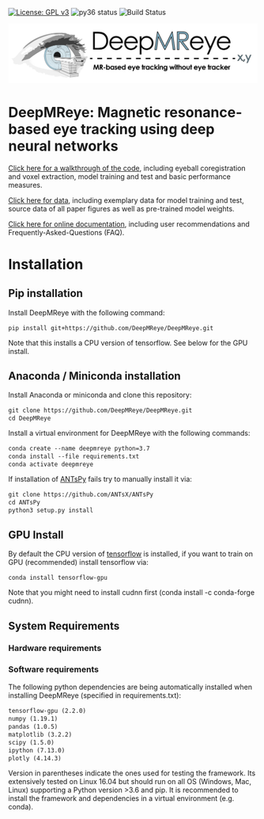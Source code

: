 [![License: GPL v3](https://img.shields.io/badge/License-GPL%20v3-blue.svg)](http://www.gnu.org/licenses/gpl-3.0)
![py36 status](https://img.shields.io/badge/python3.6-supported-green.svg)
![Build Status](https://github.com/DeepMReye/DeepMReye/actions/workflows/main.yml/badge.svg)

![Logo](media/deepmreye_logo.png)

# DeepMReye: Magnetic resonance-based eye tracking using deep neural networks
[Click here for a walkthrough of the code](./notebooks/deepmreye_example_usage.ipynb), including eyeball coregistration and voxel extraction, model training and test and basic performance measures.

[Click here for data](https://osf.io/mrhk9/), including exemplary data for model training and test, source data of all paper figures as well as pre-trained model weights.

[Click here for online documentation](https://deepmreye.slite.com/p/channel/MUgmvViEbaATSrqt3susLZ), including user recommendations and Frequently-Asked-Questions (FAQ).

# Installation

## Pip installation
Install DeepMReye with the following command:
```
pip install git+https://github.com/DeepMReye/DeepMReye.git
```
Note that this installs a CPU version of tensorflow. See below for the GPU install. 

## Anaconda / Miniconda installation

Install Anaconda or miniconda and clone this repository:
```
git clone https://github.com/DeepMReye/DeepMReye.git
cd DeepMReye
```

Install a virtual environment for DeepMReye with the following commands:
```
conda create --name deepmreye python=3.7
conda install --file requirements.txt
conda activate deepmreye
```
If installation of [ANTsPy](https://github.com/ANTsX/ANTsPy) fails try to manually install it via:
```
git clone https://github.com/ANTsX/ANTsPy
cd ANTsPy
python3 setup.py install
```

## GPU Install
By default the CPU version of [tensorflow](https://www.tensorflow.org/install/) is installed, if you want to train on GPU (recommended) install tensorflow via:
```
conda install tensorflow-gpu
```
Note that you might need to install cudnn first (conda install -c conda-forge cudnn).

## System Requirements

### Hardware requirements

### Software requirements
The following python dependencies are being automatically installed when installing DeepMReye (specified in requirements.txt):
```
tensorflow-gpu (2.2.0)
numpy (1.19.1)
pandas (1.0.5)
matplotlib (3.2.2)
scipy (1.5.0)
ipython (7.13.0)
plotly (4.14.3)
```
Version in parentheses indicate the ones used for testing the framework. Its extensively tested on Linux 16.04 but should run on all OS (Windows, Mac, Linux) supporting a Python version >3.6 and pip. It is recommended to install the framework and dependencies in a virtual environment (e.g. conda). 